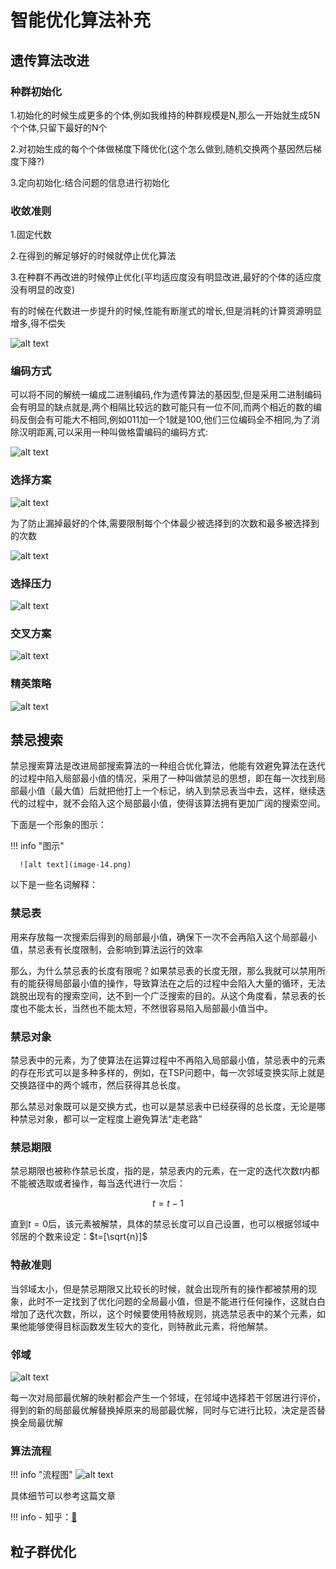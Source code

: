 # 智能优化算法补充

## 遗传算法改进

### 种群初始化
1.初始化的时候生成更多的个体,例如我维持的种群规模是N,那么一开始就生成5N个个体,只留下最好的N个

2.对初始生成的每个个体做梯度下降优化(这个怎么做到,随机交换两个基因然后梯度下降?)

3.定向初始化:结合问题的信息进行初始化

### 收敛准则

1.固定代数

2.在得到的解足够好的时候就停止优化算法

3.在种群不再改进的时候停止优化(平均适应度没有明显改进,最好的个体的适应度没有明显的改变)

有的时候在代数进一步提升的时候,性能有断崖式的增长,但是消耗的计算资源明显增多,得不偿失

![alt text](image-34.png)

### 编码方式

可以将不同的解统一编成二进制编码,作为遗传算法的基因型,但是采用二进制编码会有明显的缺点就是,两个相隔比较远的数可能只有一位不同,而两个相近的数的编码反倒会有可能大不相同,例如011加一个1就是100,他们三位编码全不相同,为了消除汉明距离,可以采用一种叫做格雷编码的编码方式:

![alt text](image-35.png)

### 选择方案

![alt text](image-36.png)

为了防止漏掉最好的个体,需要限制每个个体最少被选择到的次数和最多被选择到的次数

![alt text](image-37.png)

### 选择压力

![alt text](image-38.png)

### 交叉方案

![alt text](image-39.png)

### 精英策略

![alt text](image-40.png)

## 禁忌搜索

禁忌搜索算法是改进局部搜索算法的一种组合优化算法，他能有效避免算法在迭代的过程中陷入局部最小值的情况，采用了一种叫做禁忌的思想，即在每一次找到局部最小值（最大值）后就把他打上一个标记，纳入到禁忌表当中去，这样，继续迭代的过程中，就不会陷入这个局部最小值，使得该算法拥有更加广阔的搜索空间。

下面是一个形象的图示：

!!! info "图示"

      ![alt text](image-14.png)

以下是一些名词解释：

### 禁忌表

用来存放每一次搜索后得到的局部最小值，确保下一次不会再陷入这个局部最小值，禁忌表有长度限制，会影响到算法运行的效率

那么，为什么禁忌表的长度有限呢？如果禁忌表的长度无限，那么我就可以禁用所有的能获得局部最小值的操作，导致算法在之后的过程中会陷入大量的循环，无法跳脱出现有的搜索空间，达不到一个广泛搜索的目的。从这个角度看，禁忌表的长度也不能太长，当然也不能太短，不然很容易陷入局部最小值当中。

### 禁忌对象

禁忌表中的元素，为了使算法在运算过程中不再陷入局部最小值，禁忌表中的元素的存在形式可以是多种多样的，例如，在TSP问题中，每一次邻域变换实际上就是交换路径中的两个城市，然后获得其总长度。

那么禁忌对象既可以是交换方式，也可以是禁忌表中已经获得的总长度，无论是哪种禁忌对象，都可以一定程度上避免算法“走老路”



### 禁忌期限

禁忌期限也被称作禁忌长度，指的是，禁忌表内的元素，在一定的迭代次数$t$内都不能被选取或者操作，每当迭代进行一次后：

$$
t=t-1
$$

直到$t=0$后，该元素被解禁，具体的禁忌长度可以自己设置，也可以根据邻域中邻居的个数来设定：$t=[\sqrt{n}]$



### 特赦准则

当邻域太小，但是禁忌期限又比较长的时候，就会出现所有的操作都被禁用的现象，此时不一定找到了优化问题的全局最小值，但是不能进行任何操作，这就白白增加了迭代次数，所以，这个时候要使用特赦规则，挑选禁忌表中的某个元素，如果他能够使得目标函数发生较大的变化，则特赦此元素，将他解禁。

### 邻域

![alt text](image-15.png)

每一次对局部最优解的映射都会产生一个邻域，在邻域中选择若干邻居进行评价，得到的新的局部最优解替换掉原来的局部最优解，同时与它进行比较，决定是否替换全局最优解


### 算法流程

!!! info "流程图"
      ![alt text](image-16.png)


具体细节可以参考这篇文章

!!! info 
      - 知乎：[🔗](https://zhuanlan.zhihu.com/p/404205364)

## 粒子群优化

